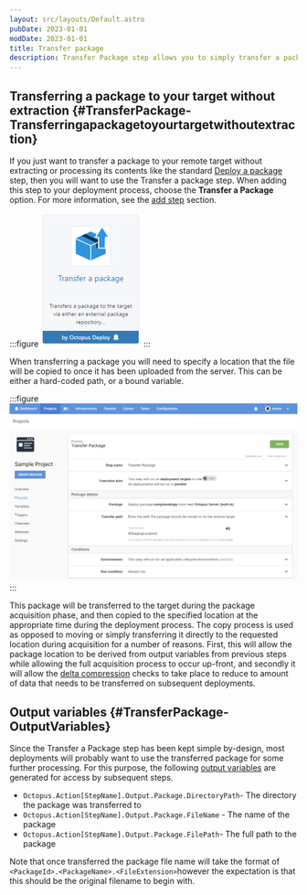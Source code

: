 ```yaml
---
layout: src/layouts/Default.astro
pubDate: 2023-01-01
modDate: 2023-01-01
title: Transfer package
description: Transfer Package step allows you to simply transfer a package to your deployment target without extracting it.
---
```


## Transferring a package to your target without extraction {#TransferPackage-Transferringapackagetoyourtargetwithoutextraction}

If you just want to transfer a package to your remote target without extracting or processing its contents like the standard [Deploy a package](/docs/deployments/packages/) step, then you will want to use the Transfer a package step. When adding this step to your deployment process, choose the **Transfer a Package** option. For more information, see the [add step](/docs/projects/steps) section.

:::figure
![](/docs/deployments/packages/images/5866194.png "width=500")
:::

When transferring a package you will need to specify a location that the file will be copied to once it has been uploaded from the server. This can be either a hard-coded path, or a bound variable.

:::figure
![](/docs/deployments/packages/images/5866214.png "width=500")
:::

This package will be transferred to the target during the package acquisition phase, and then copied to the specified location at the appropriate time during the deployment process. The copy process is used as opposed to moving or simply transferring it directly to the requested location during acquisition for a number of reasons. First, this will allow the package location to be derived from output variables from previous steps while allowing the full acquisition process to occur up-front, and secondly it will allow the [delta compression](/docs/deployments/packages/delta-compression-for-package-transfers) checks to take place to reduce to amount of data that needs to be transferred on subsequent deployments.

## Output variables {#TransferPackage-OutputVariables}

Since the Transfer a Package step has been kept simple by-design, most deployments will probably want to use the transferred package for some further processing. For this purpose, the following [output variables](/docs/projects/variables/output-variables) are generated for access by subsequent steps.

- `Octopus.Action[StepName].Output.Package.DirectoryPath`- The directory the package was transferred to
- `Octopus.Action[StepName].Output.Package.FileName` - The name of the package
- `Octopus.Action[StepName].Output.Package.FilePath`- The full path to the package

Note that once transferred the package file name will take the format of `<PackageId>.<PackageName>.<FileExtension>`however the expectation is that this should be the original filename to begin with.
